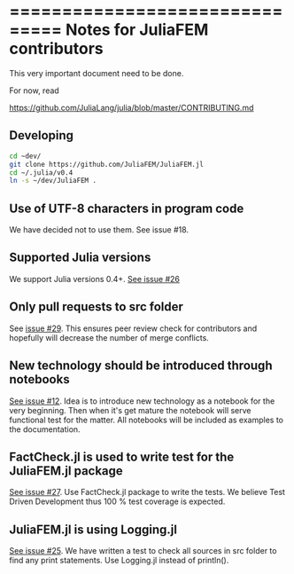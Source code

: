 ===============================
Notes for JuliaFEM contributors
===============================

This very important document need to be done.

For now, read 

https://github.com/JuliaLang/julia/blob/master/CONTRIBUTING.md


Developing
----------
```bash
cd ~dev/
git clone https://github.com/JuliaFEM/JuliaFEM.jl
cd ~/.julia/v0.4
ln -s ~/dev/JuliaFEM .
```

Use of UTF-8 characters in program code
---------------------------------------
We have decided not to use them. See issue #18.

Supported Julia versions
------------------------
We support Julia versions 0.4+. [See issue #26](https://github.com/JuliaFEM/JuliaFEM.jl/issues/26)

Only pull requests to src folder
--------------------------------
See [issue #29](https://github.com/JuliaFEM/JuliaFEM.jl/issues/29). This ensures peer review check for contributors and hopefully will decrease the number of merge conflicts. 

New technology should be introduced through notebooks
-----------------------------------------------------
[See issue #12](https://github.com/JuliaFEM/JuliaFEM.jl/issues/12). Idea is to introduce new technology as a notebook for the very beginning. Then when it's get mature the notebook will serve functional test for the matter. All notebooks will be included as examples to the documentation. 

FactCheck.jl is used to write test for the JuliaFEM.jl package
--------------------------------------------------------------
[See issue #27](https://github.com/JuliaFEM/JuliaFEM.jl/issues/27). Use FactCheck.jl package to write the tests. We believe Test Driven Development thus 100 % test coverage is expected. 

JuliaFEM.jl is using Logging.jl
-------------------------------
[See issue #25](https://github.com/JuliaFEM/JuliaFEM.jl/issues/25). We have written a test to check all sources in src folder to find any print statements. Use Logging.jl instead of println(). 
